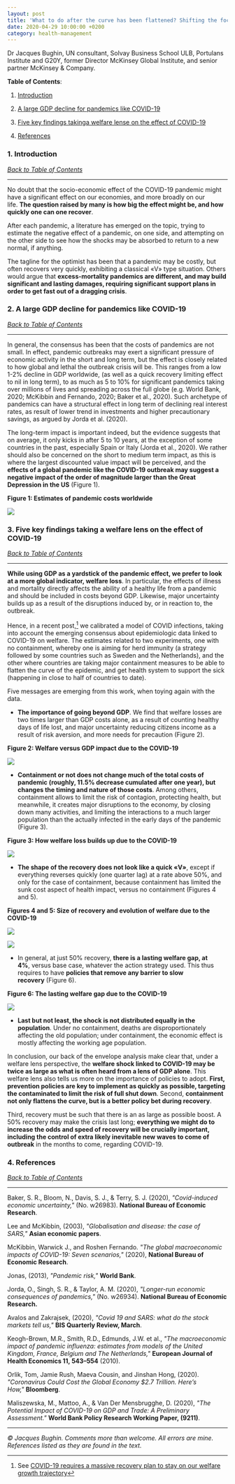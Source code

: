 ```yaml
---
layout: post
title: 'What to do after the curve has been flattened? Shifting the focus to building a large and speedy recovery'
date: 2020-04-29 10:00:00 +0200
category: health-management
---
```


Dr Jacques Bughin, UN consultant, Solvay Business School ULB, Portulans Institute and G20Y, former Director McKinsey Global Institute, and senior partner McKinsey & Company.

**Table of Contents**:<a name="tbc"></a>

1. [Introduction](#cap1)

2. [A large GDP decline for pandemics like COVID-19](#cap2)

3. [Five key findings takinga welfare lense on the effect of COVID-19](#cap3)

4. [References](#cap4)

### 1. Introduction <a name="cap1"></a>

[*Back to Table of Contents*](#tbc)

-------------------------------------

No doubt that the socio-economic effect of the COVID-19 pandemic might have a significant effect on our economies, and more broadly on our life. **The question raised by many is how big the effect might be, and how quickly one can one recover**.

After each pandemic, a literature has emerged on the topic, trying to estimate the negative effect of a pandemic, on one side, and attempting on the other side to see how the shocks may be absorbed to return to a new normal, if anything.

The tagline for the optimist has been that a pandemic may be costly, but often recovers very quickly, exhibiting a classical «V» type situation. Others would argue that **excess-mortality pandemics are different, and may build significant and lasting damages, requiring significant support plans in order to get fast out of a dragging crisis**.

<!--more-->

### 2. A large GDP decline for pandemics like COVID-19 <a name="cap2"></a>

[*Back to Table of Contents*](#tbc)

-------------------------------------

In general, the consensus has been that the costs of pandemics are not small. In effect, pandemic outbreaks may exert a significant pressure of economic activity in the short and long term, but the effect is closely related to how global and lethal the outbreak crisis will be. This ranges from a low 1-2% decline in GDP worldwide, (as well as a quick recovery limiting effect to nil in long term), to as much as 5 to 10% for significant pandemics taking over millions of lives and spreading across the full globe (e.g. World Bank, 2020; McKibbin and Fernando, 2020; Baker et al., 2020). Such archetype of pandemics can have a structural effect in long term of declining real interest rates, as result of lower trend in investments and higher precautionary savings, as argued by Jorda et al. (2020).

The long-term impact is important indeed, but the evidence suggests that on average, it only kicks in after 5 to 10 years, at the exception of some countries in the past, especially Spain or Italy (Jorda et al., 2020). We rather should also be concerned on the short to medium term impact, as this is where the largest discounted value impact will be perceived, and the **effects of a global pandemic like the COVID-19 outbreak may suggest a negative impact of the order of magnitude larger than the Great Depression in the US** (Figure 1).

**Figure 1: Estimates of pandemic costs worldwide**

![](/assets/images/Health-Management/What-to-do-after-the-curve-has-been-flattened-Shifting-the-focus-to-building-a-large-and-speedy-recovery/Figure1.jpg)

### 3. Five key findings taking a welfare lens on the effect of COVID-19 <a name="cap3"></a>

[*Back to Table of Contents*](#tbc)

-------------------------------------

**While using GDP as a yardstick of the pandemic effect, we prefer to look at a more global indicator, welfare loss**. In particular, the effects of illness and mortality directly affects the ability of a healthy life from a pandemic and should be included in costs beyond GDP. Likewise, major uncertainty builds up as a result of the disruptions induced by, or in reaction to, the outbreak.

Hence, in a recent post,[^1] we calibrated a model of COVID infections, taking into account the emerging consensus about epidemiologic data linked to COVID-19 on welfare. The estimates related to two experiments, one with no containment, whereby one is aiming for herd immunity (a strategy followed by some countries such as Sweden and the Netherlands), and the other where countries are taking major containment measures to be able to flatten the curve of the epidemic, and get health system to support the sick (happening in close to half of countries to date).

[^1]: See [COVID-19 requires a massive recovery plan to stay on our welfare growth trajectory](https://www.learningfromthecurve.net/health-management/2020/04/29/COVID-19-requires-a-massive-recovery-plan-to-stay-on-our-welfare-growth-trajectory.html)

Five messages are emerging from this work, when toying again with the data.

- **The importance of going beyond GDP**. We find that welfare losses are two times larger than GDP costs alone, as a result of counting healthy days of life lost, and major uncertainty reducing citizens income as a result of risk aversion, and more needs for precaution (Figure 2).

**Figure 2: Welfare versus GDP impact due to the COVID-19**

![](/assets/images/Health-Management/What-to-do-after-the-curve-has-been-flattened-Shifting-the-focus-to-building-a-large-and-speedy-recovery/Figure2.jpg)

- **Containment or not does not change much of the total costs of pandemic (roughly, 11.5% decrease cumulated after one year), but changes the timing and nature of those costs**. Among others, containment allows to limit the risk of contagion, protecting health, but meanwhile, it creates major disruptions to the economy, by closing down many activities, and limiting the interactions to a much larger population than the actually infected in the early days of the pandemic (Figure 3).

**Figure 3: How welfare loss builds up due to the COVID-19**

![](/assets/images/Health-Management/What-to-do-after-the-curve-has-been-flattened-Shifting-the-focus-to-building-a-large-and-speedy-recovery/Figure3.jpg)

- **The shape of the recovery does not look like a quick «V»**, except if everything reverses quickly (one quarter lag) at a rate above 50%, and only for the case of containment, because containment has limited the sunk cost aspect of health impact, versus no containment (Figures 4 and 5).

**Figures 4 and 5: Size of recovery and evolution of welfare due to the COVID-19**

![](/assets/images/Health-Management/What-to-do-after-the-curve-has-been-flattened-Shifting-the-focus-to-building-a-large-and-speedy-recovery/Figure4.jpg)

![](/assets/images/Health-Management/What-to-do-after-the-curve-has-been-flattened-Shifting-the-focus-to-building-a-large-and-speedy-recovery/Figure5.jpg)

- In general, at just 50% recovery, **there is a lasting welfare gap, at 4%**, versus base case, whatever the action strategy used. This thus requires to have **policies that remove any barrier to slow recovery** (Figure 6).

**Figure 6: The lasting welfare gap due to the COVID-19**

![](/assets/images/Health-Management/What-to-do-after-the-curve-has-been-flattened-Shifting-the-focus-to-building-a-large-and-speedy-recovery/Figure6.jpg)

- **Last but not least, the shock is not distributed equally in the population**. Under no containment, deaths are disproportionately affecting the old population; under containment, the economic effect is mostly affecting the working age population.

In conclusion, our back of the envelope analysis make clear that, under a welfare lens perspective, the **welfare shock linked to COVID-19 may be twice as large as what is often heard from a lens of GDP alone**. This welfare lens also tells us more on the importance of policies to adopt. **First, prevention policies are key to implement as quickly as possible, targeting the contaminated to limit the risk of full shut down**. Second, **containment not only flattens the curve, but is a better policy bet during recovery**.

Third, recovery must be such that there is an as large as possible boost. A 50% recovery may make the crisis last long; **everything we might do to increase the odds and speed of recovery will be crucially important, including the control of extra likely inevitable new waves to come of outbreak** in the months to come, regarding COVID-19.

### 4. References <a name="cap4"></a>

[*Back to Table of Contents*](#tbc)

-------------------------------------

Baker, S. R., Bloom, N., Davis, S. J., & Terry, S. J. (2020), *"Covid-induced economic uncertainty,"* (No. w26983). **National Bureau of Economic Research**.

Lee and McKibbin, (2003), *"Globalisation and disease: the case of SARS,"* **Asian economic papers**.

McKibbin, Warwick J., and Roshen Fernando. *"The global macroeconomic impacts of COVID-19: Seven scenarios,"* (2020), **National Bureau of Economic Research**.

Jonas, (2013), *"Pandemic risk,"* **World Bank**.

Jorda, O., Singh, S. R., & Taylor, A. M. (2020), *"Longer-run economic consequences of pandemics,"* (No. w26934). **National Bureau of Economic Research.**

Avalos and Zakrajsek, (2020), *"Covid 19 and SARS: what do the stock markets tell us,"* **BIS Quarterly Review, March**.

Keogh-Brown, M.R., Smith, R.D., Edmunds, J.W. et al., *"The macroeconomic impact of pandemic influenza: estimates from models of the United Kingdom, France, Belgium and The Netherlands,"* **European Journal of Health Economics 11, 543–554** (2010).

Orlik, Tom, Jamie Rush, Maeva Cousin, and Jinshan Hong, (2020). *"Coronavirus Could Cost the Global Economy $2.7 Trillion. Here’s How,"* **Bloomberg**.

Maliszewska, M., Mattoo, A., & Van Der Mensbrugghe, D. (2020), *"The Potential Impact of COVID-19 on GDP and Trade: A Preliminary Assessment."* **World Bank Policy Research Working Paper, (9211)**.

-------------------------------------

*© Jacques Bughin. Comments more than welcome. All errors are mine. References listed as they are found in the text.*

